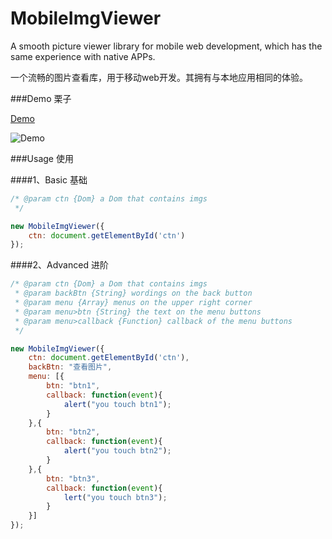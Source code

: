 MobileImgViewer
===============
A smooth picture viewer library for mobile web development, which has the same experience with native APPs.           

一个流畅的图片查看库，用于移动web开发。其拥有与本地应用相同的体验。

###Demo 栗子

[Demo](http://littendomo.sinaapp.com/mobileImgviewer/example.html)

![Demo](http://littendomo.sinaapp.com/mobileImgviewer/demo.gif)      

###Usage 使用

####1、Basic 基础

```js
/* @param ctn {Dom} a Dom that contains imgs               
 */

new MobileImgViewer({
	ctn: document.getElementById('ctn')
});
```

####2、Advanced 进阶

```js
/* @param ctn {Dom} a Dom that contains imgs               
 * @param backBtn {String} wordings on the back button
 * @param menu {Array} menus on the upper right corner
 * @param menu>btn {String} the text on the menu buttons
 * @param menu>callback {Function} callback of the menu buttons
 */

new MobileImgViewer({
	ctn: document.getElementById('ctn'),
	backBtn: "查看图片",
	menu: [{
		btn: "btn1",
		callback: function(event){
			alert("you touch btn1");
		}
	},{
		btn: "btn2",
		callback: function(event){
			alert("you touch btn2");
		}
	},{
		btn: "btn3",
		callback: function(event){
			lert("you touch btn3");
		}
	}]
});
```